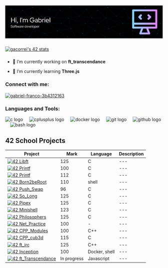![Header](./github-header-image.png)

###
[![gacorrei's 42 stats](https://badge.mediaplus.ma/darkblue/gacorrei?1337Badge=off&UM6P=off)](https://github.com/oakoudad/badge42)
###

- 🔭 I’m currently working on **ft_transcendance**

- 🌱 I’m currently learning **Three.js**

<h3 align="left">Connect with me:</h3>
<p align="left">
<a href="https://linkedin.com/in/gabriel-franco-3b4312163" target="blank"><img align="center" src="https://raw.githubusercontent.com/rahuldkjain/github-profile-readme-generator/master/src/images/icons/Social/linked-in-alt.svg" alt="gabriel-franco-3b4312163" height="30" width="40" /></a>
</p>

<h3 align="left">Languages and Tools:</h3>
<div align="left">
  <img src="https://cdn.jsdelivr.net/gh/devicons/devicon/icons/c/c-original.svg" height="40" alt="c logo"  />
  <img width="12" />
  <img src="https://cdn.jsdelivr.net/gh/devicons/devicon/icons/cplusplus/cplusplus-original.svg" height="40" alt="cplusplus logo"  />
  <img width="12" />
  <img src="https://cdn.jsdelivr.net/gh/devicons/devicon/icons/docker/docker-original.svg" height="40" alt="docker logo"  />
  <img width="12" />
  <img src="https://cdn.jsdelivr.net/gh/devicons/devicon/icons/git/git-original.svg" height="40" alt="git logo"  />
  <img width="12" />
  <img src="https://cdn.jsdelivr.net/gh/devicons/devicon/icons/github/github-original.svg" height="40" alt="github logo"  />
  <img width="12" />
  <img src="https://cdn.jsdelivr.net/gh/devicons/devicon/icons/bash/bash-original.svg" height="40" alt="bash logo"  />
</div>

## 42 School Projects

| Project | Mark | Language | Description |
| --- | --- | --- | --- |
| <a href="https://github.com/Zen55er/libft">![42 Libft](https://github.com/Zen55er/Zen55er/blob/main/libftm.png)</a> | 125 | C | --- |
| <a href="https://github.com/Zen55er/ft_printf">![42 Printf](https://github.com/Zen55er/Zen55er/blob/main/ft_printfn.png)</a> | 100 | C | --- |
| <a href="https://github.com/Zen55er/get_next_line">![42 Printf](https://github.com/Zen55er/Zen55er/blob/main/get_next_linee.png)</a> | 112 | C | --- |
| <a href="https://github.com/Zen55er/born2beroot">![42 Born2beRoot](https://github.com/Zen55er/Zen55er/blob/main/born2beroote.png)</a> | 110 | shell | --- |
| <a href="https://github.com/Zen55er/push_swap">![42 Push_Swap](https://github.com/Zen55er/Zen55er/blob/main/push_swapn.png)</a> | 96 | C | --- |
| <a href="https://github.com/Zen55er/so_long">![42 So_Long](https://github.com/Zen55er/Zen55er/blob/main/so_longm.png)</a> | 125 | C | --- |
| <a href="https://github.com/Zen55er/pipex">![42 Pipex](https://github.com/Zen55er/Zen55er/blob/main/pipexm.png)</a> | 125 | C | --- |
| <a href="https://github.com/Zen55er/Minishell">![42 Minishell](https://github.com/Zen55er/Zen55er/blob/main/minishelle.png)</a> | 123 | C | --- |
| <a href="https://github.com/Zen55er/Philosophers">![42 Philosophers](https://github.com/Zen55er/Zen55er/blob/main/philosophersm.png)</a> | 125 | C | --- |
| <a href="https://github.com/Zen55er/Net_practice">![42 Net_Practice](https://github.com/Zen55er/Zen55er/blob/main/netpracticen.png)</a> | 100 | - | --- |
| <a href="https://github.com/Zen55er/CPP-modules">![42 CPP_Modules](https://github.com/Zen55er/Zen55er/blob/main/cppm.png)</a> | 100 | C++ | --- |
| <a href="https://github.com/Zen55er/cub3d">![42 CPP_cub3d](https://github.com/Zen55er/Zen55er/blob/main/cub3de.png)</a> | 115 | C | --- |
| <a href="https://github.com/Zen55er/ft_irc">![42 ft_irc](https://github.com/Zen55er/Zen55er/blob/main/ft_ircm.png)</a> | 125 | C++ | --- |
| <a href="https://github.com/Zen55er/Inception">![42 Inception](https://github.com/Zen55er/Zen55er/blob/main/inceptionn.png)</a> | 100 | Docker, shell | --- |
| <a href="https://github.com/Zen55er">![42 ft_Transcendance](https://github.com/Zen55er/Zen55er/blob/main/ft_transcendencem.png)</a> | In progress | Javascript | --- |

###
